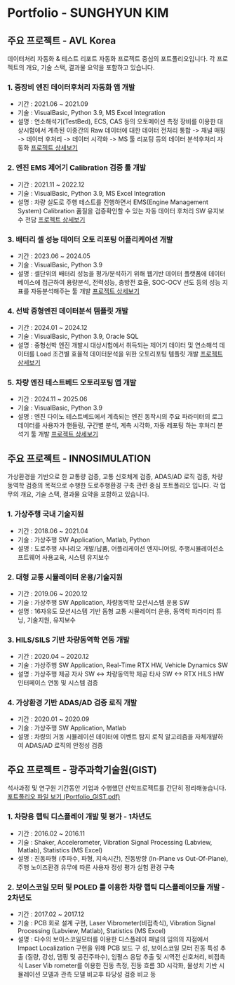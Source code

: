 # Portfolio - SUNGHYUN KIM

## 주요 프로젝트 - AVL Korea

데이터처리 자동화 & 테스트 리포트 자동화 프로젝트 중심의 포트폴리오입니다.
각 프로젝트의 개요, 기술 스택, 결과물 요약을 포함하고 있습니다.

### 1. 중장비 엔진 데이터후처리 자동화 앱 개발
- 기간 : 2021.06 ~ 2021.09
- 기술 : VisualBasic, Python 3.9, MS Excel Integration
- 설명 : 연소해석기(TestBed), ECS, CAS 등의 오토메이션 측정 장비를 이용한 대상시험에서 계측된 이종간의 Raw 데이터에 대한 데이터 전처리 통합 -> 채널 매핑 -> 데이터 후처리 -> 데이터 시각화 -> MS 툴 리포팅 등의 데이터 분석후처리 자동화
[프로젝트 상세보기](https://github.com/silentanderson/Portfolio2025/blob/main/00_AVLKorea/01_중장비엔진데이터후처리자동화앱개발)

### 2. 엔진 EMS 제어기 Calibration 검증 툴 개발 
- 기간 : 2021.11 ~ 2022.12
- 기술 : VisualBasic, Python 3.9, MS Excel Integration  
- 설명 : 차량 실도로 주행 테스트를 진행하면서 EMS(Engine Management System) Calibration 품질을 검증확인할 수 있는 자동 데이터 후처리 SW 유지보수 전담
[프로젝트 상세보기](https://github.com/silentanderson/Portfolio2025/blob/main/00_AVLKorea/02_엔진EMS제어기Calibration검증툴개발)

### 3. 배터리 셀 성능 데이터 오토 리포팅 어플리케이션 개발 
- 기간 : 2023.06 ~ 2024.05
- 기술 : VisualBasic, Python 3.9
- 설명 : 셀단위의 배터리 성능을 평가/분석하기 위해 웹기반 데이터 플랫폼에 데이터베이스에 접근하여 용량분석, 전력성능, 충방전 효율, SOC-OCV 선도 등의 성능 지표를 자동분석해주는 툴 개발
[프로젝트 상세보기](https://github.com/silentanderson/Portfolio2025/blob/main/00_AVLKorea/03_배터리셀성능데이터오토리포팅어플리케이션개발)

### 4. 선박 중형엔진 데이터분석 템플릿 개발 
- 기간 : 2024.01 ~ 2024.12
- 기술 : VisualBasic, Python 3.9, Oracle SQL
- 설명 : 중형선박 엔진 개발시 대상시험에서 취득되는 제어기 데이터 및 연소해석 데이터를 Load 조건별 효율적 데이터분석을 위한 오토리포팅 템플릿 개발
[프로젝트 상세보기](https://github.com/silentanderson/Portfolio2025/blob/main/00_AVLKorea/04_선박중형엔진데이터분석템플릿개발)

### 5. 차량 엔진 테스트베드 오토리포팅 앱 개발
- 기간 : 2024.11 ~ 2025.06
- 기술 : VisualBasic, Python 3.9
- 설명 : 엔진 다이노 테스트베드에서 계측되는 엔진 동작시의 주요 파라미터의 로그 데이터를 사용자가 핸들링, 구간별 분석, 계측 시각화, 자동 레포팅 하는 후처리 분석기 툴 개발
[프로젝트 상세보기](https://github.com/silentanderson/Portfolio2025/blob/main/00_AVLKorea/05_차량엔진테스트베드오토리포팅앱개발)

## 주요 프로젝트 - INNOSIMULATION

가상환경을 기반으로 한 교통량 검증, 교통 신호체계 검증, ADAS/AD 로직 검증, 차량동역학 검증의 목적으로 수행한 도로주행환경 구축 관련 중심 포트폴리오 입니다.
각 업무의 개요, 기술 스택, 결과물 요약을 포함하고 있습니다.

### 1. 가상주행 국내 기술지원
- 기간 : 2018.06 ~ 2021.04
- 기술 : 가상주행 SW Application, Matlab, Python
- 설명 : 도로주행 시나리오 개발/납품, 어플리케이션 엔지니어링, 주행시뮬레이션소프트웨어 사용교육, 시스템 유지보수

### 2. 대형 교통 시뮬레이터 운용/기술지원
- 기간 : 2019.06 ~ 2020.12
- 기술 : 가상주행 SW Application, 차량동역학 모션시스템 운용 SW
- 설명 : 16자유도 모션시스템 기반 돔형 교통 시뮬레이터 운용, 동역학 파라미터 튜닝, 기술지원, 유지보수

### 3. HILS/SILS 기반 차량동역학 연동 개발
- 기간 : 2020.04 ~ 2020.12
- 기술 : 가상주행 SW Application, Real-Time RTX HW, Vehicle Dynamics SW
- 설명 : 가상주행 제공 자사 SW <-> 차량동역학 제공 타사 SW <-> RTX HILS HW 인터페이스 연동 및 시스템 검증

### 4. 가상환경 기반 ADAS/AD 검증 로직 개발
- 기간 : 2020.01 ~ 2020.09
- 기술 : 가상주행 SW Application, Matlab
- 설명 : 차량의 거동 시뮬레이션 데이터에 이벤트 탐지 로직 알고리즘을 자체개발하여 ADAS/AD 로직의 안정성 검증

## 주요 프로젝트 - 광주과학기술원(GIST)

석사과정 및 연구원 기간동안 기업과 수행했던 산학프로젝트를 간단히 정리해놓습니다.
[포트폴리오 파일 보기 (Portfolio_GIST.pdf)](https://github.com/silentanderson/Portfolio2025/blob/main/02_GIST/Portfolio_GIST.pdf)

### 1. 차량용 햅틱 디스플레이 개발 및 평가 - 1차년도
- 기간 : 2016.02 ~ 2016.11
- 기술 : Shaker, Accelerometer, Vibration Signal Processing (Labview, Matlab), Statistics (MS Excel)
- 설명 : 진동파형 (주파수, 파형, 지속시간), 진동방향 (In-Plane vs Out-Of-Plane), 주행 노이즈환경 유무에 따른 사용자 정성
평가 실험 환경 구축

### 2. 보이스코일 모터 및 POLED 를 이용한 차량 햅틱 디스플레이모듈 개발 - 2차년도
- 기간 : 2017.02 ~ 2017.12
- 기술 : PCB 회로 설계 구현, Laser Vibrometer(비접촉식), Vibration Signal Processing (Labview, Matlab), Statistics (MS Excel)
- 설명 : 다수의 보이스코일모터를 이용한 디스플레이 패널의 임의의 지점에서 Impact Localization 구현을 위해 PCB 보드 구
성, 보이스코일 모터 진동 특성 추출 (질량, 강성, 댐핑 및 공진주파수), 임펄스 응답 추출 및 시역전 신호처리, 비접촉식 Laser Vib
rometer를 이용한 진동 측정, 진동 흐름 3D 시각화, 물성치 기반 시뮬레이션 모델과 관측 모델 비교후 타당성 검증 비교 등
